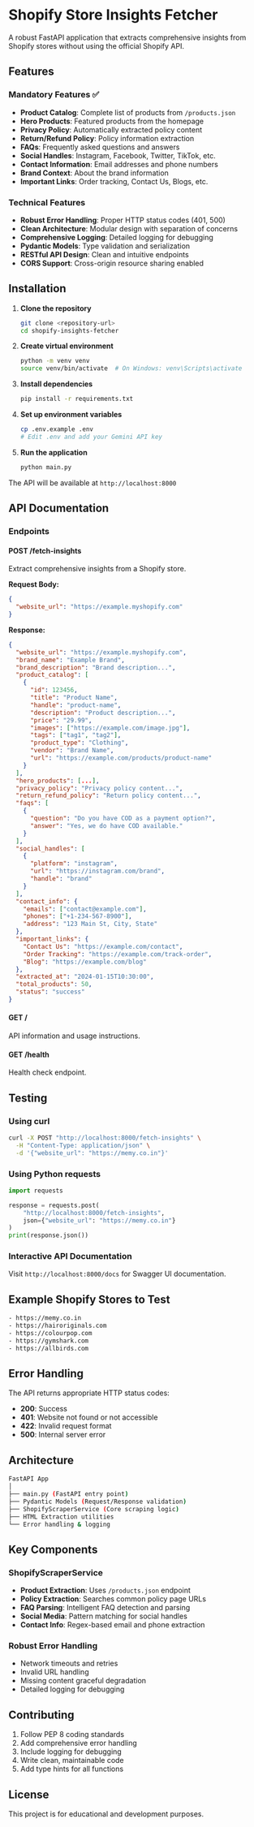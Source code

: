 # Shopify Store Insights Fetcher

A robust FastAPI application that extracts comprehensive insights from Shopify stores without using the official Shopify API.

## Features

### Mandatory Features ✅

- **Product Catalog**: Complete list of products from `/products.json`
- **Hero Products**: Featured products from the homepage
- **Privacy Policy**: Automatically extracted policy content
- **Return/Refund Policy**: Policy information extraction
- **FAQs**: Frequently asked questions and answers
- **Social Handles**: Instagram, Facebook, Twitter, TikTok, etc.
- **Contact Information**: Email addresses and phone numbers
- **Brand Context**: About the brand information
- **Important Links**: Order tracking, Contact Us, Blogs, etc.

### Technical Features

- **Robust Error Handling**: Proper HTTP status codes (401, 500)
- **Clean Architecture**: Modular design with separation of concerns
- **Comprehensive Logging**: Detailed logging for debugging
- **Pydantic Models**: Type validation and serialization
- **RESTful API Design**: Clean and intuitive endpoints
- **CORS Support**: Cross-origin resource sharing enabled

## Installation

1. **Clone the repository**

   ```bash
   git clone <repository-url>
   cd shopify-insights-fetcher
   ```

2. **Create virtual environment**

   ```bash
   python -m venv venv
   source venv/bin/activate  # On Windows: venv\Scripts\activate
   ```

3. **Install dependencies**

   ```bash
   pip install -r requirements.txt
   ```

4. **Set up environment variables**

   ```bash
   cp .env.example .env
   # Edit .env and add your Gemini API key
   ```

5. **Run the application**

   ```sh
   python main.py
   ```

The API will be available at `http://localhost:8000`

## API Documentation

### Endpoints

#### POST /fetch-insights

Extract comprehensive insights from a Shopify store.

**Request Body:**

```json
{
  "website_url": "https://example.myshopify.com"
}
```

**Response:**

```json
{
  "website_url": "https://example.myshopify.com",
  "brand_name": "Example Brand",
  "brand_description": "Brand description...",
  "product_catalog": [
    {
      "id": 123456,
      "title": "Product Name",
      "handle": "product-name",
      "description": "Product description...",
      "price": "29.99",
      "images": ["https://example.com/image.jpg"],
      "tags": ["tag1", "tag2"],
      "product_type": "Clothing",
      "vendor": "Brand Name",
      "url": "https://example.com/products/product-name"
    }
  ],
  "hero_products": [...],
  "privacy_policy": "Privacy policy content...",
  "return_refund_policy": "Return policy content...",
  "faqs": [
    {
      "question": "Do you have COD as a payment option?",
      "answer": "Yes, we do have COD available."
    }
  ],
  "social_handles": [
    {
      "platform": "instagram",
      "url": "https://instagram.com/brand",
      "handle": "brand"
    }
  ],
  "contact_info": {
    "emails": ["contact@example.com"],
    "phones": ["+1-234-567-8900"],
    "address": "123 Main St, City, State"
  },
  "important_links": {
    "Contact Us": "https://example.com/contact",
    "Order Tracking": "https://example.com/track-order",
    "Blog": "https://example.com/blog"
  },
  "extracted_at": "2024-01-15T10:30:00",
  "total_products": 50,
  "status": "success"
}
```

#### GET /

API information and usage instructions.

#### GET /health

Health check endpoint.

## Testing

### Using curl

```bash
curl -X POST "http://localhost:8000/fetch-insights" \
  -H "Content-Type: application/json" \
  -d '{"website_url": "https://memy.co.in"}'
```

### Using Python requests

```python
import requests

response = requests.post(
    "http://localhost:8000/fetch-insights",
    json={"website_url": "https://memy.co.in"}
)
print(response.json())
```

### Interactive API Documentation

Visit `http://localhost:8000/docs` for Swagger UI documentation.

## Example Shopify Stores to Test

```sh
- https://memy.co.in
- https://hairoriginals.com
- https://colourpop.com
- https://gymshark.com
- https://allbirds.com
```

## Error Handling

The API returns appropriate HTTP status codes:

- **200**: Success
- **401**: Website not found or not accessible
- **422**: Invalid request format
- **500**: Internal server error

## Architecture

```sh
FastAPI App
│
├── main.py (FastAPI entry point)
├── Pydantic Models (Request/Response validation)
├── ShopifyScraperService (Core scraping logic)
├── HTML Extraction utilities
└── Error handling & logging
```

## Key Components

### ShopifyScraperService

- **Product Extraction**: Uses `/products.json` endpoint
- **Policy Extraction**: Searches common policy page URLs
- **FAQ Parsing**: Intelligent FAQ detection and parsing
- **Social Media**: Pattern matching for social handles
- **Contact Info**: Regex-based email and phone extraction

### Robust Error Handling

- Network timeouts and retries
- Invalid URL handling
- Missing content graceful degradation
- Detailed logging for debugging

## Contributing

1. Follow PEP 8 coding standards
2. Add comprehensive error handling
3. Include logging for debugging
4. Write clean, maintainable code
5. Add type hints for all functions

## License

This project is for educational and development purposes.
